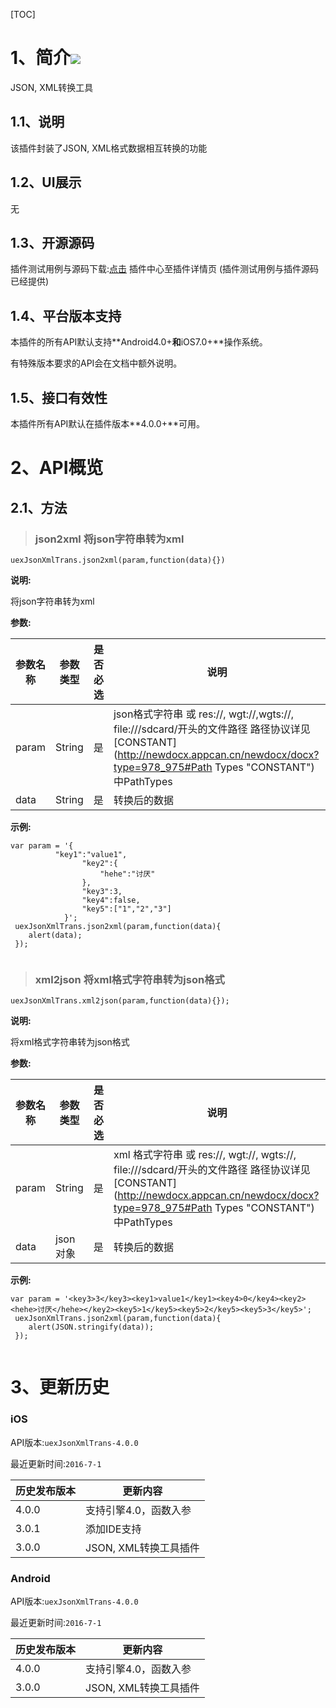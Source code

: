 [TOC]
# 1、简介[![](http://appcan-download.oss-cn-beijing.aliyuncs.com/%E5%85%AC%E6%B5%8B%2Fgf.png)]()
JSON, XML转换工具
   
## 1.1、说明
该插件封装了JSON, XML格式数据相互转换的功能

## 1.2、UI展示
无
## 1.3、开源源码
插件测试用例与源码下载:[点击](xxxx ) 插件中心至插件详情页 (插件测试用例与插件源码已经提供)
## 1.4、平台版本支持

本插件的所有API默认支持**Android4.0+**和**iOS7.0+**操作系统。

有特殊版本要求的API会在文档中额外说明。

## 1.5、接口有效性

本插件所有API默认在插件版本**4.0.0+**可用。
# 2、API概览

## 2.1、方法

> ### json2xml 将json字符串转为xml

`uexJsonXmlTrans.json2xml(param,function(data){})`

**说明:**

将json字符串转为xml

**参数:**

|  参数名称 | 参数类型  | 是否必选  |  说明 |
| ----- | ----- | ----- | ----- |
| param | String | 是 | json格式字符串 或 res://, wgt://,wgts://, file:///sdcard/开头的文件路径 路径协议详见[CONSTANT](http://newdocx.appcan.cn/newdocx/docx?type=978_975#Path Types "CONSTANT")中PathTypes|
| data | String | 是 | 转换后的数据 |

**示例:**

```
var param = '{
          "key1":"value1",
                "key2":{
                    "hehe":"讨厌"
                },
                "key3":3,
                "key4":false,
                "key5":["1","2","3"]
            }';
 uexJsonXmlTrans.json2xml(param,function(data){
    alert(data);
 });        
            
```
> ### xml2json 将xml格式字符串转为json格式

`uexJsonXmlTrans.xml2json(param,function(data){});`

**说明:**

将xml格式字符串转为json格式

**参数:**

|  参数名称 | 参数类型  | 是否必选  |  说明 |
| ----- | ----- | ----- | ----- |
| param | String | 是 |xml 格式字符串 或 res://, wgt://, wgts://, file:///sdcard/开头的文件路径 路径协议详见[CONSTANT](http://newdocx.appcan.cn/newdocx/docx?type=978_975#Path Types "CONSTANT")中PathTypes|
| data | json对象 | 是 | 转换后的数据 |


**示例:**

```
var param = '<key3>3</key3><key1>value1</key1><key4>0</key4><key2><hehe>讨厌</hehe></key2><key5>1</key5><key5>2</key5><key5>3</key5>';
 uexJsonXmlTrans.json2xml(param,function(data){
    alert(JSON.stringify(data));
 });        
            
```


# 3、更新历史

### iOS

API版本:`uexJsonXmlTrans-4.0.0`

最近更新时间:`2016-7-1`

| 历史发布版本 | 更新内容 |
| ----- | ----- |
| 4.0.0 | 支持引擎4.0，函数入参 |
| 3.0.1 | 添加IDE支持 |
| 3.0.0 | JSON, XML转换工具插件 |

### Android

API版本:`uexJsonXmlTrans-4.0.0`

最近更新时间:`2016-7-1`

| 历史发布版本 | 更新内容 |
| ----- | ----- |
| 4.0.0 | 支持引擎4.0，函数入参 |
| 3.0.0 | JSON, XML转换工具插件 |
